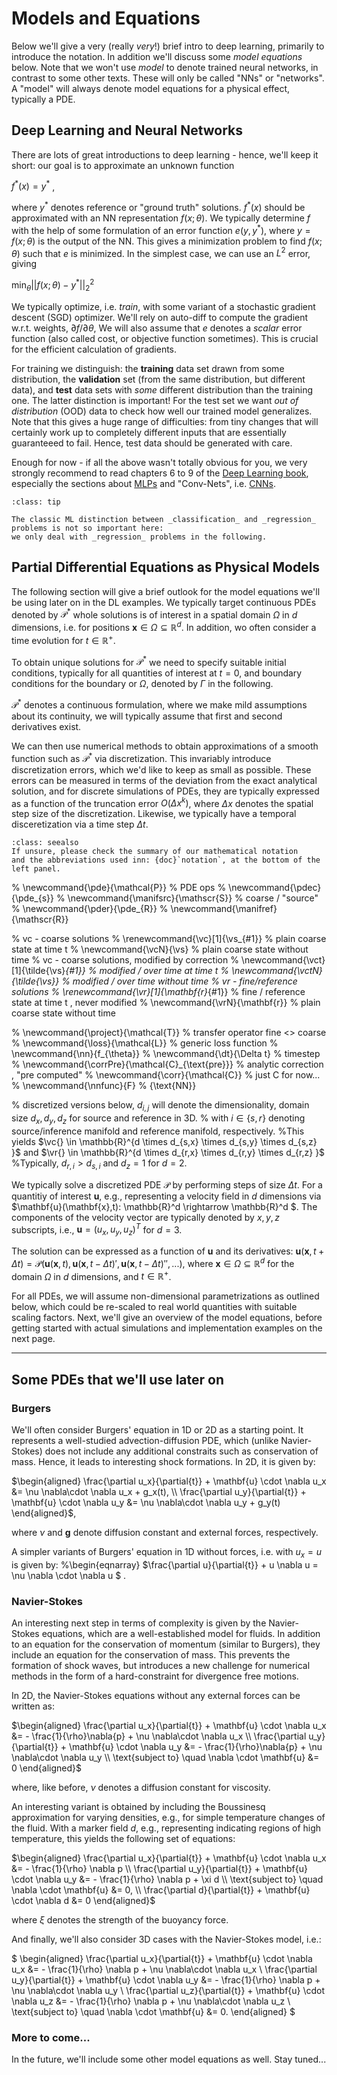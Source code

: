 Models and Equations
============================

Below we'll give a very (really _very_!) brief intro to deep learning, primarily to introduce the notation.
In addition we'll discuss some _model equations_ below. Note that we won't use _model_ to denote trained neural networks, in contrast to some other texts. These will only be called "NNs" or "networks". A "model" will always denote model equations for a physical effect, typically a PDE.

## Deep Learning and Neural Networks

There are lots of great introductions to deep learning - hence, we'll keep it short:
our goal is to approximate an unknown function

$f^*(x) = y^*$ , 

where $y^*$ denotes reference or "ground truth" solutions.
$f^*(x)$ should be approximated with an NN representation $f(x;\theta)$. We typically determine $f$ 
with the help of some formulation of an error function $e(y,y^*)$, where $y=f(x;\theta)$ is the output
of the NN.
This gives a minimization problem to find $f(x;\theta)$ such that $e$ is minimized.
In the simplest case, we can use an $L^2$ error, giving

$\text{min}_{\theta} || f(x;\theta) - y^* ||_2^2$

We typically optimize, i.e. _train_, 
with some variant of a stochastic gradient descent (SGD) optimizer.
We'll rely on auto-diff to compute the gradient w.r.t. weights, $\partial f / \partial \theta$,
We will also assume that $e$ denotes a _scalar_ error function (also
called cost, or objective function sometimes).
This is crucial for the efficient calculation of gradients.

<!-- general goal, minimize E for e(x,y) ... cf. eq. 8.1 from DLbook 
introduce scalar loss, always(!) scalar...  (also called *cost* or *objective* function) -->

For training we distinguish: the **training** data set drawn from some distribution, 
the **validation** set (from the same distribution, but different data),
and **test** data sets with _some_ different distribution than the training one.
The latter distinction is important! For the test set we want 
_out of distribution_ (OOD) data to check how well our trained model generalizes.
Note that this gives a huge range of difficulties: from tiny changes that will certainly work
up to completely different inputs that are essentially guaranteeed to fail. Hence,
test data should be generated with care.

Enough for now - if all the above wasn't totally obvious for you, we very strongly recommend to 
read chapters 6 to 9 of the [Deep Learning book](https://www.deeplearningbook.org),
especially the sections about [MLPs](https://www.deeplearningbook.org/contents/mlp.html) 
and "Conv-Nets", i.e. [CNNs](https://www.deeplearningbook.org/contents/convnets.html).

```{admonition} Note: Classification vs Regression
:class: tip

The classic ML distinction between _classification_ and _regression_ problems is not so important here:
we only deal with _regression_ problems in the following.

```

<!--
maximum likelihood estimation
Also interesting: from a math standpoint ''just'' non-linear optimization ...
-->

## Partial Differential Equations as Physical Models

The following section will give a brief outlook for the model equations
we'll be using later on in the DL examples.
We typically target continuous PDEs denoted by $\mathcal P^*$
whole solutions is of interest in a spatial domain $\Omega$ in $d$ dimensions, i.e.
for positions $\mathbf{x} \in \Omega \subseteq \mathbb{R}^d$.
In addition, wo often consider a time evolution for $t \in \mathbb{R}^{+}$.

To obtain unique solutions for $\mathcal P^*$ we need to specify suitable
initial conditions, typically for all quantities of interest at $t=0$,
and boundary conditions for the boundary or $\Omega$, denoted by $\Gamma$ in 
the following.

$\mathcal P^*$ denotes
a continuous formulation, where we make mild assumptions about
its continuity, we will typically assume that first and second derivatives exist.

We can then use numerical methods to obtain approximations 
of a smooth function such as $\mathcal P^*$ via discretization. 
This invariably introduce discretization errors, which we'd like to keep as small as possible.
These errors can be measured in terms of the deviation from the exact analytical solution, 
and for discrete simulations of PDEs, they are typically expressed as a function of the truncation error 
$O( \Delta x^k )$, where $\Delta x$ denotes the spatial step size of the discretization.
Likewise, we typically have a temporal disceretization via a time step $\Delta t$.

```{admonition} Notation and abbreviations
:class: seealso
If unsure, please check the summary of our mathematical notation
and the abbreviations used inn: {doc}`notation`, at the bottom of the left panel.
```

% \newcommand{\pde}{\mathcal{P}}         % PDE ops
% \newcommand{\pdec}{\pde_{s}}
% \newcommand{\manifsrc}{\mathscr{S}}    % coarse / "source"
% \newcommand{\pder}{\pde_{R}}
% \newcommand{\manifref}{\mathscr{R}}

% vc - coarse solutions
% \renewcommand{\vc}[1]{\vs_{#1}}            % plain coarse state at time t
% \newcommand{\vcN}{\vs}                     % plain coarse state without time 
% vc - coarse solutions, modified by correction
% \newcommand{\vct}[1]{\tilde{\vs}_{#1}}     % modified / over time at time t
% \newcommand{\vctN}{\tilde{\vs}}            % modified / over time without time
% vr - fine/reference solutions
% \renewcommand{\vr}[1]{\mathbf{r}_{#1}}            % fine / reference state at time t , never modified
% \newcommand{\vrN}{\mathbf{r}}                     % plain coarse state without time 

% \newcommand{\project}{\mathcal{T}}           % transfer operator fine <> coarse
% \newcommand{\loss}{\mathcal{L}}              % generic loss function
% \newcommand{\nn}{f_{\theta}}
% \newcommand{\dt}{\Delta t}                   % timestep
% \newcommand{\corrPre}{\mathcal{C}_{\text{pre}}}            % analytic correction , "pre computed"
% \newcommand{\corr}{\mathcal{C}}                         % just C for now...
% \newcommand{\nnfunc}{F} % {\text{NN}}

% discretized versions below, $d_{i,j}$ will denote the dimensionality, domain size $d_{x},d_{y},d_{z}$ for source and reference in 3D.
% with $i \in \{s,r\}$ denoting source/inference manifold and reference manifold, respectively.
%This yields $\vc{} \in \mathbb{R}^{d \times d_{s,x} \times d_{s,y} \times d_{s,z} }$ and $\vr{} \in \mathbb{R}^{d \times d_{r,x} \times d_{r,y} \times d_{r,z} }$
%Typically, $d_{r,i} > d_{s,i}$ and $d_{z}=1$ for $d=2$.

We typically solve a discretized PDE $\mathcal{P}$ by performing steps of size $\Delta t$.
For a quantitiy of interest $\mathbf{u}$, e.g., representing a velocity field
in $d$ dimensions via $\mathbf{u}(\mathbf{x},t): \mathbb{R}^d \rightarrow \mathbb{R}^d $.
The components of the velocity vector are typically denoted by $x,y,z$ subscripts, i.e.,
$\mathbf{u} = (u_x,u_y,u_z)^T$ for $d=3$.

The solution can be expressed as a function of $\mathbf{u}$ and its derivatives:
$\mathbf{u}(\mathbf{x},t+\Delta t) = 
\mathcal{P}(\mathbf{u}(\mathbf{x},t), \mathbf{u}(\mathbf{x},t-\Delta t)',\mathbf{u}(\mathbf{x},t-\Delta t)'',...)$, 
where
$\mathbf{x} \in \Omega \subseteq \mathbb{R}^d$ for the domain $\Omega$ in $d$
dimensions, and $t \in \mathbb{R}^{+}$.

For all PDEs, we will assume non-dimensional parametrizations as outlined below,
which could be re-scaled to real world quantities with suitable scaling factors.
Next, we'll give an overview of the model equations, before getting started
with actual simulations and implementation examples on the next page.

---

## Some PDEs that we'll use later on

### Burgers

We'll often consider Burgers' equation 
in 1D or 2D as a starting point. 
It represents a well-studied advection-diffusion PDE, which (unlike Navier-Stokes)
does not include any additional constraits such as conservation of mass. Hence,
it leads to interesting shock formations.
In 2D, it is given by:

$\begin{aligned}
  \frac{\partial u_x}{\partial{t}} + \mathbf{u} \cdot \nabla u_x &=
  \nu \nabla\cdot \nabla u_x + g_x(t), 
  \\
  \frac{\partial u_y}{\partial{t}} + \mathbf{u} \cdot \nabla u_y &=
  \nu \nabla\cdot \nabla u_y + g_y(t)
\end{aligned}$, 

where $\nu$ and $\mathbf{g}$ denote diffusion constant and external forces, respectively.

A simpler variants of Burgers' equation in 1D without forces, i.e. with $u_x = u$
is given by:
%\begin{eqnarray}
$\frac{\partial u}{\partial{t}} + u \nabla u = \nu \nabla \cdot \nabla u $ .

### Navier-Stokes

An interesting next step in terms of complexity is given by the
Navier-Stokes equations, which are a well-established model for fluids.
In addition to an equation for the conservation of momentum (similar to Burgers),
they include an equation for the conservation of mass. This prevents the 
formation of shock waves, but introduces a new challenge for numerical methods
in the form of a hard-constraint for divergence free motions.

In 2D, the Navier-Stokes equations without any external forces can be written as:

$\begin{aligned}
    \frac{\partial u_x}{\partial{t}} + \mathbf{u} \cdot \nabla u_x &=
    - \frac{1}{\rho}\nabla{p} + \nu \nabla\cdot \nabla u_x  
    \\
    \frac{\partial u_y}{\partial{t}} + \mathbf{u} \cdot \nabla u_y &=
    - \frac{1}{\rho}\nabla{p} + \nu \nabla\cdot \nabla u_y  
    \\
    \text{subject to} \quad \nabla \cdot \mathbf{u} &= 0
\end{aligned}$

where, like before, $\nu$ denotes a diffusion constant for viscosity.

An interesting variant is obtained by including the Boussinesq approximation
for varying densities, e.g., for simple temperature changes of the fluid.
With a marker field $d$, e.g., representing indicating regions of high temperature,
this yields the following set of equations:

$\begin{aligned}
  \frac{\partial u_x}{\partial{t}} + \mathbf{u} \cdot \nabla u_x &= - \frac{1}{\rho} \nabla p 
  \\
  \frac{\partial u_y}{\partial{t}} + \mathbf{u} \cdot \nabla u_y &= - \frac{1}{\rho} \nabla p + \xi d
  \\
  \text{subject to} \quad \nabla \cdot \mathbf{u} &= 0,
  \\
  \frac{\partial d}{\partial{t}} + \mathbf{u} \cdot \nabla d &= 0 
\end{aligned}$

where $\xi$ denotes the strength of the buoyancy force.

And finally, we'll also consider 3D cases with the Navier-Stokes model, i.e.:

$
\begin{aligned}
  \frac{\partial u_x}{\partial{t}} + \mathbf{u} \cdot \nabla u_x &= - \frac{1}{\rho} \nabla p + \nu \nabla\cdot \nabla u_x 
  \\
  \frac{\partial u_y}{\partial{t}} + \mathbf{u} \cdot \nabla u_y &= - \frac{1}{\rho} \nabla p + \nu \nabla\cdot \nabla u_y 
  \\
  \frac{\partial u_z}{\partial{t}} + \mathbf{u} \cdot \nabla u_z &= - \frac{1}{\rho} \nabla p + \nu \nabla\cdot \nabla u_z 
  \\
  \text{subject to} \quad \nabla \cdot \mathbf{u} &= 0.
\end{aligned}
$

### More to come...

In the future, we'll include some other model equations as well. Stay tuned...
